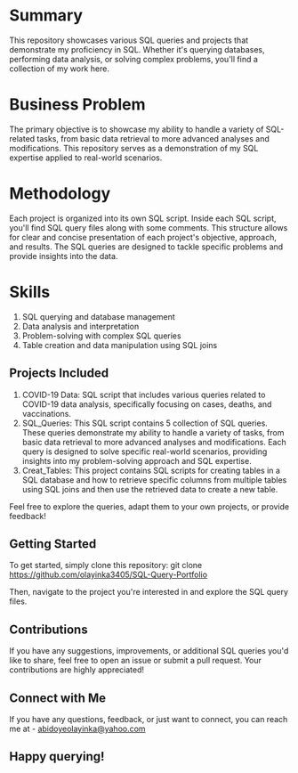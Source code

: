 # Summary

This repository showcases various SQL queries and projects that demonstrate my proficiency in SQL. Whether it's querying databases, performing data analysis, or solving complex problems, you'll find a collection of my work here.

# Business Problem

The primary objective is to showcase my ability to handle a variety of SQL-related tasks, from basic data retrieval to more advanced analyses and modifications. This repository serves as a demonstration of my SQL expertise applied to real-world scenarios.

# Methodology

Each project is organized into its own SQL script. Inside each SQL script, you'll find SQL query files along with some comments. This structure allows for clear and concise presentation of each project's objective, approach, and results. The SQL queries are designed to tackle specific problems and provide insights into the data.

# Skills

1. SQL querying and database management
2. Data analysis and interpretation
3. Problem-solving with complex SQL queries
4. Table creation and data manipulation using SQL joins

## Projects Included

1. COVID-19 Data: SQL script that includes various queries related to COVID-19 data analysis, specifically focusing on cases, deaths, and vaccinations.
2. SQL_Queries: This SQL script contains 5 collection of SQL queries. These queries demonstrate my ability to handle a variety of tasks, from basic data retrieval to more advanced analyses and modifications. Each query is designed to solve specific real-world scenarios, providing insights into my problem-solving approach and SQL expertise.
3. Creat_Tables: This project contains SQL scripts for creating tables in a SQL database and how to retrieve specific columns from multiple tables using SQL joins and then use the retrieved data to create a new table.

Feel free to explore the queries, adapt them to your own projects, or provide feedback!

## Getting Started

To get started, simply clone this repository: git clone https://github.com/olayinka3405/SQL-Query-Portfolio

Then, navigate to the project you're interested in and explore the SQL query files.

## Contributions

If you have any suggestions, improvements, or additional SQL queries you'd like to share, feel free to open an issue or submit a pull request. Your contributions are highly appreciated!

## Connect with Me

If you have any questions, feedback, or just want to connect, you can reach me at - abidoyeolayinka@yahoo.com

## Happy querying!
